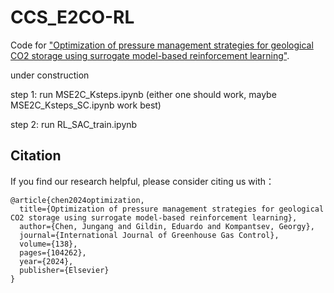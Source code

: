 # CCS_E2CO-RL

Code for 
["Optimization of pressure management strategies for geological CO2 storage using surrogate model-based reinforcement learning"]((https://www.sciencedirect.com/science/article/pii/S1750583624002056)).

under construction

step 1: run MSE2C_Ksteps.ipynb (either one should work, maybe MSE2C_Ksteps_SC.ipynb work best)


step 2: run RL_SAC_train.ipynb 


## Citation
If you find our research helpful, please consider citing us with：

```
@article{chen2024optimization,
  title={Optimization of pressure management strategies for geological CO2 storage using surrogate model-based reinforcement learning},
  author={Chen, Jungang and Gildin, Eduardo and Kompantsev, Georgy},
  journal={International Journal of Greenhouse Gas Control},
  volume={138},
  pages={104262},
  year={2024},
  publisher={Elsevier}
}
```
